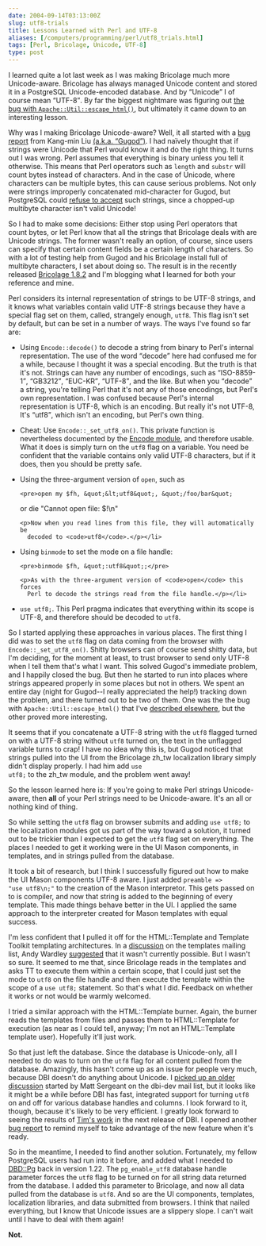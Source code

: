 ```yaml
--- 
date: 2004-09-14T03:13:00Z
slug: utf8-trials
title: Lessons Learned with Perl and UTF-8
aliases: [/computers/programming/perl/utf8_trials.html]
tags: [Perl, Bricolage, Unicode, UTF-8]
type: post
---
```


<p>I learned quite a lot last week as I was making Bricolage much more
Unicode-aware. Bricolage has always managed Unicode content and stored it in a
PostgreSQL Unicode-encoded database. And by <q>Unicode</q> I of course
mean <q>UTF-8</q>. By far the biggest nightmare was figuring out 
<a href="/computers/programming/perl/mod_perl/escape_html_utf8.html" title="Apache::Util::escape_html() Doesn't Like Perl UTF-8 Strings">the bug
with <code>Apache::Util::escape_html()</code></a>, but ultimately it came down
to an interesting lesson.</p>

<p>Why was I making Bricolage Unicode-aware? Well, it all started with a
<a href="http://bugs.bricolage.cc/show_bug.cgi?id=648" title="substr() either crap utf8 string or mis-count the length in bytes.">bug report</a> from
Kang-min Liu <a href="http://gugod.org/blog/" title="Gugod's blog: The Mind Of Random">(a.k.a. <q>Gugod</q>)</a>. I had na&iuml;vely thought that if strings
were Unicode that Perl would know it and do the right thing. It turns out I
was wrong. Perl assumes that everything is binary unless you tell it
otherwise. This means that Perl operators such as <code>length</code>
and <code>substr</code> will count bytes instead of characters. And in the
case of Unicode, where characters can be multiple bytes, this can cause
serious problems. Not only were strings improperly concatenated mid-character
for Gugod, but PostgreSQL could <a
href="http://bugs.bricolage.cc/show_bug.cgi?id=709#c14"title="Two bugs in
one!">refuse to accept</a> such strings, since a chopped-up multibyte
character isn't valid Unicode!</p>

<p>So I had to make some decisions: Either stop using Perl operators that
count bytes, or let Perl know that all the strings that Bricolage deals with
are Unicode strings. The former wasn't really an option, of course, since
users can specify that certain content fields be a certain length of
characters. So with a lot of testing help from Gugod and his Bricolage install
full of multibyte characters, I set about doing so. The result is in the
recently released <a href="/bricolage/announce/1.8.2.html" title="Bricolage 1.8.2 Released">Bricolage 1.8.2</a> and I'm blogging what I learned for both
your reference and mine.</p>

<p>Perl considers its internal representation of strings to be UTF-8 strings,
and it knows what variables contain valid UTF-8 strings because they have a
special flag set on them, called, strangely enough, <code>utf8</code>. This
flag isn't set by default, but can be set in a number of ways. The ways I've
found so far are:</p>

<ul>
  <li><p>Using <code>Encode::decode()</code> to decode a string from binary to
    Perl's internal representation. The use of the word <q>decode</q> here had
    confused me for a while, because I thought it was a special encoding. But
    the truth is that it's not. Strings can have any number of encodings, such
    as <q>ISO-8859-1</q>, <q>GB3212</q>, <q>EUC-KR</q>, <q>UTF-8</q>, and the
    like. But when you <q>decode</q> a string, you're telling Perl that it's
    not any of those encodings, but Perl's own representation. I was confused
    because Perl's internal representation is UTF-8, which is an encoding. But
    really it's not UTF-8, It's <q>utf8</q>, which isn't an encoding, but
    Perl's own thing.</p></li>

  <li><p>Cheat: Use <code>Encode::_set_utf8_on()</code>. This private function
      is nevertheless documented by the <a
      href="http://search.cpan.org/dist/Encode/" title="Encode on CPAN">Encode
      module</a>, and therefore usable. What it does is simply turn on the
      <code>utf8</code> flag on a variable. You need be confident that the
      variable contains only valid UTF-8 characters, but if it does, then you
      should be pretty safe.</p></li>

  <li><p>Using the three-argument version of <code>open</code>, such as</p>

    <pre>open my $fh, &quot;&lt;utf8&quot;, &quot;/foo/bar&quot;
  or die &quot;Cannot open file: $!\n&quot;</pre>
    
    <p>Now when you read lines from this file, they will automatically be
      decoded to <code>utf8</code>.</p></li>

  <li><p>Using <code>binmode</code> to set the mode on a file handle:</p>

    <pre>binmode $fh, &quot;:utf8&quot;;</pre>

    <p>As with the three-argument version of <code>open</code> this forces
      Perl to decode the strings read from the file handle.</p></li>

  <li><p><code>use utf8;</code>. This Perl pragma indicates that everything
      within its scope is UTF-8, and therefore should be decoded
      to <code>utf8</code>.</p></li>
</ul>

<p>So I started applying these approaches in various places. The first thing I
did was to set the <code>utf8</code> flag on data coming from the browser with
<code>Encode::_set_utf8_on()</code>. Shitty browsers can of course send shitty
data, but I'm deciding, for the moment at least, to trust browser to send only
UTF-8 when I tell them that's what I want. This solved Gugod's immediate
problem, and I happily closed the bug. But then he started to run into places
where strings appeared properly in some places but not in others. We spent an
entire day (night for Gugod--I really appreciated the help!) tracking down the
problem, and there turned out to be two of them. One was the the bug
with <code>Apache::Util::escape_html()</code> that I've <a
href="/computers/programming/perl/mod_perl/escape_html_utf8.html"
title="Apache::Util::escape_html() Doesn't Like Perl UTF-8 Strings">described
elsewhere</a>, but the other proved more interesting.</p>

<p>It seems that if you concatenate a UTF-8 string with the <code>utf8</code>
flagged turned on with a UTF-8 string without <code>utf8</code> turned on, the
text in the unflagged variable turns to crap! I have no idea why this is, but
Gugod noticed that strings pulled into the UI from the Bricolage zh_tw
localization library simply didn't display properly. I had him add <code>use
utf8;</code> to the zh_tw module, and the problem went away!</p>

<p>So the lesson learned here is: If you're going to make Perl strings
Unicode-aware, then <strong>all</strong> of your Perl strings need to be
Unicode-aware. It's an all or nothing kind of thing.</p>

<p>So while setting the <code>utf8</code> flag on browser submits and
adding <code>use utf8;</code> to the localization modules got us part of the
way toward a solution, it turned out to be trickier than I expected to get
the <code>utf8</code> flag set on everything. The places I needed to get it
working were in the UI Mason components, in templates, and in strings pulled
from the database.</p>

<p>It took a bit of research, but I think I successfully figured out how to
make the UI Mason components UTF-8 aware. I just added <code>preamble =&gt;
&quot;use utf8\n;&quot;</code> to the creation of the Mason interpretor. This
gets passed on to is compiler, and now that string is added to the beginning
of every template. This made things behave better in the UI. I applied the
same approach to the interpreter created for Mason templates with equal
success.</p>

<p>I'm less confident that I pulled it off for the HTML::Template and Template
Toolkit templating architectures. In a <a
href="http://www.template-toolkit.org/pipermail/templates/2004-September/006583.html"
title="Add utf8 to All Templates?">discussion</a> on the templates mailing
list, Andy Wardley <a
href="http://www.template-toolkit.org/pipermail/templates/2004-September/006584.html"
title="Andy Wardley Replies">suggested</a> that it wasn't currently possible.
But I wasn't so sure. It seemed to me that, since Bricolage reads in the
templates and asks TT to execute them within a certain scope, that I could
just set the mode to <code>utf8</code> on the file handle and then execute the
template within the scope of a <code>use utf8;</code> statement. So that's
what I did. Feedback on whether it works or not would be warmly welcomed.</p>

<p>I tried a similar approach with the HTML::Template burner. Again, the
burner reads the templates from files and passes them to HTML::Template for
execution (as near as I could tell, anyway; I'm not an HTML::Template template
user). Hopefully it'll just work.</p>

<p>So that just left the database. Since the database is Unicode-only, all I
needed to do was to turn on the <code>utf8</code> flag</code> for all content pulled
from the database. Amazingly, this hasn't come up as an issue for people very
much, because DBI doesn't do anything about Unicode. I <a
href="http://www.mail-archive.com/dbi-dev@perl.org/msg03451.html" title="UTF-8
flags (again)">picked up an older discussion</a> started by Matt Sergeant on
the dbi-dev mail list, but it looks like it might be a while before DBI has
fast, integrated support for turning <code>utf8</code> on and off for various
database handles and columns. I look forward to it, though, because it's
likely to be very efficient. I greatly look forward to seeing the results
of <a href="http://www.mail-archive.com/dbi-dev@perl.org/msg03452.html" title="Tim Bunce Responds">Tim's work</a> in the next release of DBI. I opened
another <a href="http://bugs.bricolage.cc/show_bug.cgi?id=802" title="Set SvUTF8_on on Data Fetched from Database">bug report</a> to remind myself to take
advantage of the new feature when it's ready.</p>

<p>So in the meantime, I needed to find another solution. Fortunately, my
fellow PostgreSQL users had run into it before, and added what I needed to <a
href="http://search.cpan.org/dist/DBD-Pg/" title="DBD::Pg on CPAN">DBD::Pg</a>
back in version 1.22. The <code>pg_enable_utf8</code> database handle
parameter forces the <code>utf8</code> flag to be turned on for all string
data returned from the database. I added this parameter to Bricolage, and now
all data pulled from the database is <code>utf8</code>. And so are the UI
components, templates, localization libraries, and data submitted from
browsers. I think that nailed everything, but I know that Unicode issues
are a slippery slope. I can't wait until I have to deal with them again!</p>

<p><strong>Not.</strong></p>
